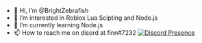 - 👋 Hi, I’m @BrightZebrafish
- 👀 I’m interested in Roblox Lua Scipting and Node.js
- 🌱 I’m currently learning Node.js
- 📫 How to reach me on disord at finn#7232
[![Discord Presence](https://lanyard.cnrad.dev/api/607256532974960687)](https://discord.com/users/607256532974960687)
<!---
BrightZebrafish/BrightZebrafish is a ✨ special ✨ repository because its `README.md`
--->
